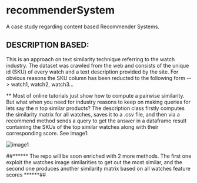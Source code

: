 # recommenderSystem
A case study regarding content based Recommender Systems. 

## DESCRIPTION BASED:

This is an approach on text similarity technique referring to the watch industry. 
The dataset was crawled from the web and consists of the unique id (SKU) of every watch and a text description provided by the site.
For obvious reasons the SKU column has been reducted to the following form --> watch1, watch2, watch3...

** Most of online tutorials just show how to compute a pairwise similarity. But what when you need for industry reasons to keep on making queries for 
lets say the n top similar products? 
The description class firstly computes the similarity matrix for all watches, saves it to a .csv file, and then via a recommend method sends a query to 
get the answer in a dataframe result containing the SKUs of the top similar watches along with their corresponding score. See image1:

![image1](https://user-images.githubusercontent.com/48797734/151055633-bbb86765-37f6-4a82-bdb4-1189c776af3f.png)




##****** The repo will be soon enriched with 2 more methods. The first one exploit the watches image similarities to get out the most similar,
and the second one produces another similarity matrix based on all watches feature scores ******##
